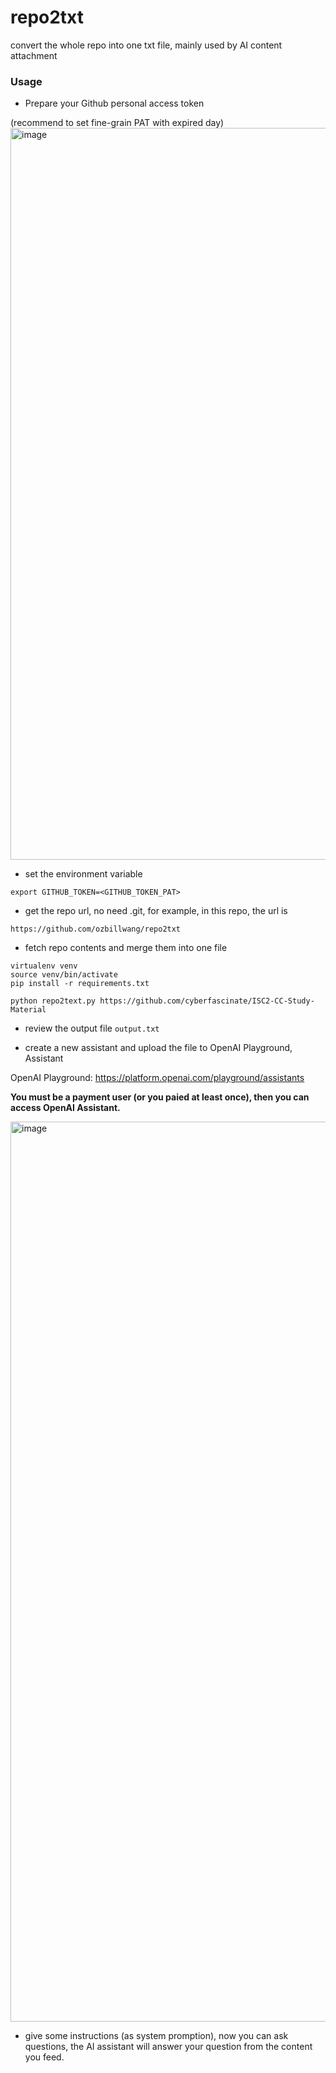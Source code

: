 # repo2txt
convert the whole repo into one txt file, mainly used by AI content attachment

### Usage

* Prepare your Github personal access token

(recommend to set fine-grain PAT with expired day)
<img width="1171" alt="image" src="https://github.com/user-attachments/assets/80682a6a-428c-4452-8b52-59eeffc1990c">

* set the environment variable

```
export GITHUB_TOKEN=<GITHUB_TOKEN_PAT>
```

* get the repo url, no need .git, for example, in this repo, the url is

```
https://github.com/ozbillwang/repo2txt
```

* fetch repo contents and merge them into one file
```
virtualenv venv
source venv/bin/activate
pip install -r requirements.txt

python repo2text.py https://github.com/cyberfascinate/ISC2-CC-Study-Material
```
* review the output file `output.txt`

* create a new assistant and upload the file to OpenAI Playground, Assistant

OpenAI Playground: https://platform.openai.com/playground/assistants

**You must be a payment user (or you paied at least once), then you can access OpenAI Assistant.**

<img width="1440" alt="image" src="https://github.com/user-attachments/assets/17487d2a-3994-4a4d-a110-1c360e28dfd3">

* give some instructions (as system promption), now you can ask questions, the AI assistant will answer your question from the content you feed. 
